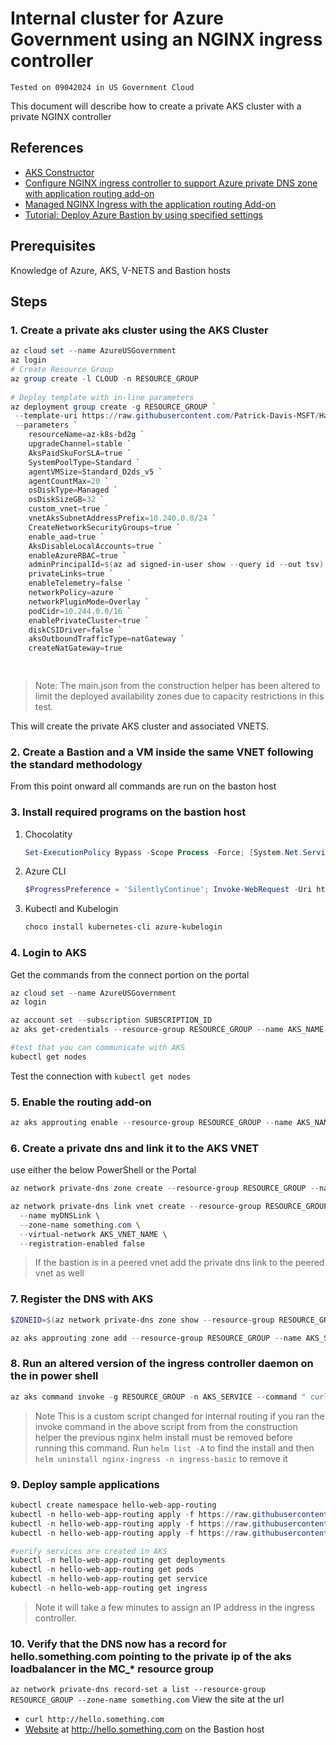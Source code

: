 # Internal cluster for Azure Government using an NGINX ingress controller
`Tested on 09042024 in US Government Cloud`

This document will describe how to create a private AKS cluster with a private NGINX controller

## References
* [AKS Constructor](https://azure.github.io/AKS-Construction/)
* [Configure NGINX ingress controller to support Azure private DNS zone with application routing add-on](https://learn.microsoft.com/en-us/azure/aks/create-nginx-ingress-private-controller)
* [Managed NGINX Ingress with the application routing Add-on](https://learn.microsoft.com/en-us/azure/aks/app-routing)
* [Tutorial: Deploy Azure Bastion by using specified settings](https://learn.microsoft.com/en-us/azure/bastion/tutorial-create-host-portal)


## Prerequisites 
Knowledge of Azure, AKS, V-NETS and Bastion hosts 

## Steps
### 1. Create a private aks cluster using the AKS Cluster
```powershell
az cloud set --name AzureUSGovernment
az login
# Create Resource Group
az group create -l CLOUD -n RESOURCE_GROUP
 
# Deploy template with in-line parameters
az deployment group create -g RESOURCE_GROUP `
 --template-uri https://raw.githubusercontent.com/Patrick-Davis-MSFT/Hackathons2023/main/aks-internal/main.json ` 
 --parameters `
    resourceName=az-k8s-bd2g `
    upgradeChannel=stable `
    AksPaidSkuForSLA=true `
    SystemPoolType=Standard `
    agentVMSize=Standard_D2ds_v5 `
    agentCountMax=20 `
    osDiskType=Managed `
    osDiskSizeGB=32 `
    custom_vnet=true `
    vnetAksSubnetAddressPrefix=10.240.0.0/24 `
    CreateNetworkSecurityGroups=true `
    enable_aad=true `
    AksDisableLocalAccounts=true `
    enableAzureRBAC=true `
    adminPrincipalId=$(az ad signed-in-user show --query id --out tsv) `
    privateLinks=true `
    enableTelemetry=false `
    networkPolicy=azure `
    networkPluginMode=Overlay `
    podCidr=10.244.0.0/16 `
    enablePrivateCluster=true `
    diskCSIDriver=false `
    aksOutboundTrafficType=natGateway `
    createNatGateway=true

 
```

>Note: The main.json from the construction helper has been altered to limit the deployed availability zones due to capacity restrictions in this test. 

This will create the private AKS cluster and associated VNETS. 

### 2. Create a Bastion and a VM inside the same VNET following the standard methodology
From this point onward all commands are run on the baston host

### 3. Install required programs on the bastion host

1. Chocolatity 
    ```powershell
    Set-ExecutionPolicy Bypass -Scope Process -Force; [System.Net.ServicePointManager]::SecurityProtocol = [System.Net.ServicePointManager]::SecurityProtocol -bor 3072; iex ((New-Object System.Net.WebClient).DownloadString('https://community.chocolatey.org/install.ps1'))
    ```
2. Azure CLI
    ```powershell
    $ProgressPreference = 'SilentlyContinue'; Invoke-WebRequest -Uri https://aka.ms/installazurecliwindows -OutFile .\AzureCLI.msi; Start-Process msiexec.exe -Wait -ArgumentList '/I AzureCLI.msi /quiet'; Remove-Item .\AzureCLI.msi
    ```
3. Kubectl and Kubelogin
    ```powershell
    choco install kubernetes-cli azure-kubelogin
    ```

### 4. Login to AKS
Get the commands from the connect portion on the portal
```powershell
az cloud set --name AzureUSGovernment
az login

az account set --subscription SUBSCRIPTION_ID
az aks get-credentials --resource-group RESOURCE_GROUP --name AKS_NAME

#test that you can communicate with AKS
kubectl get nodes

```

Test the connection with `kubectl get nodes`

### 5. Enable the routing add-on
```powershell
az aks approuting enable --resource-group RESOURCE_GROUP --name AKS_NAME
```
### 6. Create a private dns and link it to the AKS VNET

use either the below PowerShell or the Portal

```powershell
az network private-dns zone create --resource-group RESOURCE_GROUP --name something.com

az network private-dns link vnet create --resource-group RESOURCE_GROUP \
  --name myDNSLink \
  --zone-name something.com \
  --virtual-network AKS_VNET_NAME \
  --registration-enabled false
``` 
> If the bastion is in a peered vnet add the private dns link to the peered vnet as well

### 7. Register the DNS with AKS 
```powershell
$ZONEID=$(az network private-dns zone show --resource-group RESOURCE_GROUP --name something.com --query "id" --output tsv)

az aks approuting zone add --resource-group RESOURCE_GROUP --name AKS_SERVICE --ids=$ZONEID --attach-zones

```

### 8. Run an altered version of the ingress controller daemon on the in power shell


```powershell
az aks command invoke -g RESOURCE_GROUP -n AKS_SERVICE --command " curl -v -sL https://raw.githubusercontent.com/Patrick-Davis-MSFT/Hackathons2023/main/aks-internal/ingressPost.sh | bash -s -- -r https://github.com/Azure/AKS-Construction/releases/download/0.10.7 -p ingress=nginx -p ingressEveryNode=true 2>&1 | tee /tmp/deploy.log "
```

> Note This is a custom script changed for internal routing if you ran the invoke command in the above script from from the construction helper the previous nginx helm install must be removed before running this command. Run `helm list -A` to find the install and then `helm uninstall nginx-ingress -n ingress-basic` to remove it

### 9. Deploy sample applications 

```powershell
kubectl create namespace hello-web-app-routing
kubectl -n hello-web-app-routing apply -f https://raw.githubusercontent.com/Patrick-Davis-MSFT/Hackathons2023/main/aks-internal/deployment.yaml
kubectl -n hello-web-app-routing apply -f https://raw.githubusercontent.com/Patrick-Davis-MSFT/Hackathons2023/main/aks-internal/service.yaml
kubectl -n hello-web-app-routing apply -f https://raw.githubusercontent.com/Patrick-Davis-MSFT/Hackathons2023/main/aks-internal/ingress.yaml

#verify services are created in AKS 
kubectl -n hello-web-app-routing get deployments
kubectl -n hello-web-app-routing get pods 
kubectl -n hello-web-app-routing get service
kubectl -n hello-web-app-routing get ingress
```
> Note it will take a few minutes to assign an IP address in the ingress controller. 

### 10. Verify that the DNS now has a record for hello.something.com pointing to the private ip of the aks loadbalancer in the MC_* resource group

`az network private-dns record-set a list --resource-group RESOURCE_GROUP --zone-name something.com`
View the site at the url
* `curl http://hello.something.com`
* [Website](http://hello.something.com) at http://hello.something.com on the Bastion host